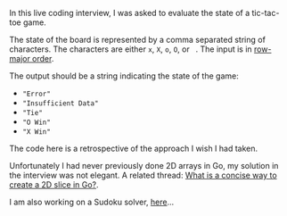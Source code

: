 In this live coding interview, I was asked to evaluate the state of a tic-tac-toe game.

The state of the board is represented by a comma separated string of characters.
The characters are either `x`, `X`, `o`, `O`, or ` `.  The input is in 
[row-major order](https://en.wikipedia.org/wiki/Row-_and_column-major_order).

The output should be a string indicating the state of the game:
  * `"Error"`
  * `"Insufficient Data"`
  * `"Tie"`
  * `"O Win"`
  * `"X Win"`

The code here is a retrospective of the approach I wish I had taken.

Unfortunately I had never previously done 2D arrays in Go, my solution in the interview
was not elegant.  A related thread: [What is a concise way to create a 2D slice in Go?](https://stackoverflow.com/questions/39804861/what-is-a-concise-way-to-create-a-2d-slice-in-go).


I am also working on a Sudoku solver, [here](https://github.com/mikebd/go-sharpen-blade/tree/master/playground/sudoku)...